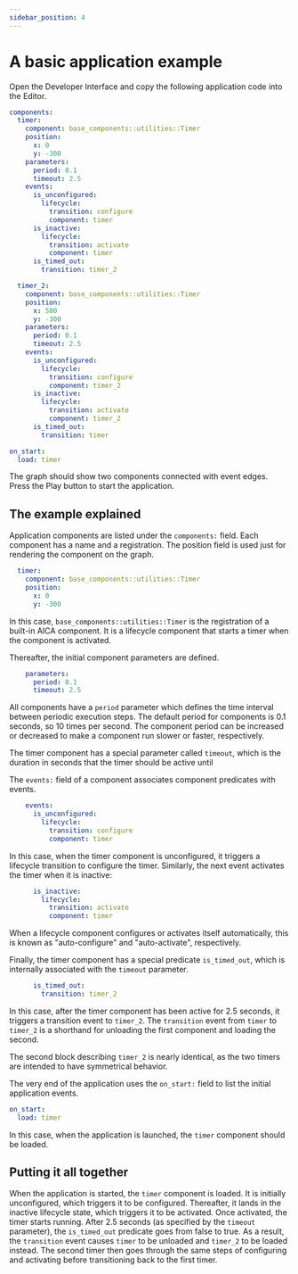 ```yaml
---
sidebar_position: 4
---
```


# A basic application example

Open the Developer Interface and copy the following application code into the Editor.

```yaml
components:
  timer:
    component: base_components::utilities::Timer
    position:
      x: 0
      y: -300
    parameters:
      period: 0.1
      timeout: 2.5
    events:
      is_unconfigured:
        lifecycle:
          transition: configure
          component: timer
      is_inactive:
        lifecycle:
          transition: activate
          component: timer
      is_timed_out:
        transition: timer_2

  timer_2:
    component: base_components::utilities::Timer
    position:
      x: 500
      y: -300
    parameters:
      period: 0.1
      timeout: 2.5
    events:
      is_unconfigured:
        lifecycle:
          transition: configure
          component: timer_2
      is_inactive:
        lifecycle:
          transition: activate
          component: timer_2
      is_timed_out:
        transition: timer

on_start:
  load: timer
```

The graph should show two components connected with event edges. Press the Play button to start the application.

<!-- TODO: screenshots would be nice -->

## The example explained

Application components are listed under the `components:` field. Each component has a name and a registration.
The position field is used just for rendering the component on the graph.

```yaml
  timer:
    component: base_components::utilities::Timer
    position:
      x: 0
      y: -300
```

In this case, `base_components::utilities::Timer` is the registration of a built-in AICA component. It is a lifecycle
component that starts a timer when the component is activated.

Thereafter, the initial component parameters are defined.

```yaml
    parameters:
      period: 0.1
      timeout: 2.5
```

All components have a `period` parameter which defines the time interval between periodic execution steps. The default
period for components is 0.1 seconds, so 10 times per second. The component period can be increased or decreased to
make a component run slower or faster, respectively.

The timer component has a special parameter called `timeout`, which is the duration in seconds that the timer should
be active until

The `events:` field of a component associates component predicates with events.

```yaml
    events:
      is_unconfigured:
        lifecycle:
          transition: configure
          component: timer
```

In this case, when the timer component is unconfigured, it triggers a lifecycle transition to configure the timer.
Similarly, the next event activates the timer when it is inactive:

```yaml
      is_inactive:
        lifecycle:
          transition: activate
          component: timer
```

When a lifecycle component configures or activates itself automatically, this is known as "auto-configure" and
"auto-activate", respectively.

Finally, the timer component has a special predicate `is_timed_out`, which is internally associated with the `timeout`
parameter.

```yaml
      is_timed_out:
        transition: timer_2
```

In this case, after the timer component has been active for 2.5 seconds, it triggers a transition event to `timer_2`.
The `transition` event from `timer` to `timer_2` is a shorthand for unloading the first component and loading the
second.

The second block describing `timer_2` is nearly identical, as the two timers are intended to have symmetrical behavior.

The very end of the application uses the `on_start:` field to list the initial application events.

```yaml
on_start:
  load: timer
```

In this case, when the application is launched, the `timer` component should be loaded.

## Putting it all together

When the application is started, the `timer` component is loaded. It is initially unconfigured, which triggers it
to be configured. Thereafter, it lands in the inactive lifecycle state, which triggers it to be activated.
Once activated, the timer starts running. After 2.5 seconds (as specified by the `timeout` parameter),
the `is_timed_out` predicate goes from false to true. As a result, the `transition` event causes `timer` to be unloaded
and `timer_2` to be loaded instead. The second timer then goes through the same steps of configuring and activating
before transitioning back to the first timer.
